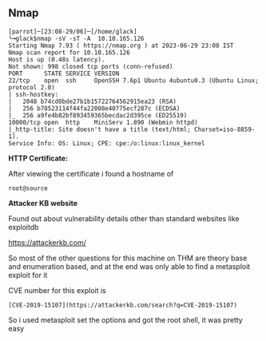 ## Nmap

```
[parrot]─[23:08-29/06]─[/home/glack]
└╼glack$nmap -sV -sT -A  10.10.165.126 
Starting Nmap 7.93 ( https://nmap.org ) at 2023-06-29 23:08 IST
Nmap scan report for 10.10.165.126
Host is up (0.48s latency).
Not shown: 998 closed tcp ports (conn-refused)
PORT      STATE SERVICE VERSION
22/tcp    open  ssh     OpenSSH 7.6p1 Ubuntu 4ubuntu0.3 (Ubuntu Linux; protocol 2.0)
| ssh-hostkey: 
|   2048 b74cd0bde27b1b15722764562915ea23 (RSA)
|   256 b78523114f44fa22008e40775ecf287c (ECDSA)
|_  256 a9fe4b82bf893459365becdac2d395ce (ED25519)
10000/tcp open  http    MiniServ 1.890 (Webmin httpd)
|_http-title: Site doesn't have a title (text/html; Charset=iso-8859-1).
Service Info: OS: Linux; CPE: cpe:/o:linux:linux_kernel

```


**HTTP Certificate:**

After viewing the certificate i found a hostname of 

```
root@source
```



**Attacker KB website**

Found out about vulnerability details other than standard websites like exploitdb

https://attackerkb.com/


So most of the other questions for this machine on THM are theory base and enumeration based, and at the end was only able to find a metasploit exploit for it

CVE number for this exploit is 

```
[CVE-2019-15107](https://attackerkb.com/search?q=CVE-2019-15107)
```


So i used metasploit
set the options and got the root shell, it was pretty easy 
